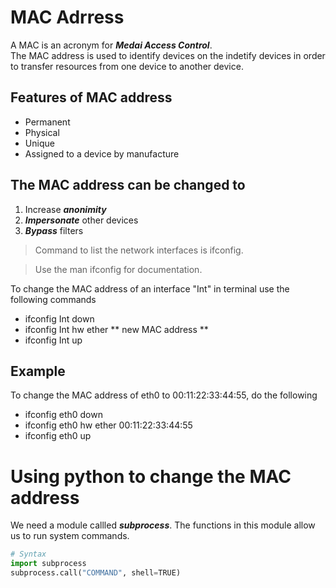 # MAC Adrress
A MAC is an acronym for ***Medai Access Control***.   
The MAC address is used to identify devices on the indetify devices in order to transfer resources from one device to another device.

## Features of MAC address
- Permanent
- Physical
- Unique
- Assigned to a device by manufacture 

## The MAC address can be changed to
1. Increase ***anonimity***
2. ***Impersonate*** other devices
3. ***Bypass*** filters

> Command to list the network interfaces is ifconfig.

> Use the man ifconfig for documentation.

To change the MAC address of an interface "Int" in terminal use the following commands
- ifconfig Int down
- ifconfig Int hw ether ** new MAC address **
- ifconfig Int up

## Example
To change the MAC address of eth0 to 00:11:22:33:44:55, do the following
- ifconfig eth0 down
- ifconfig eth0 hw ether 00:11:22:33:44:55
- ifconfig eth0 up

# Using python to change the MAC address
We need a module callled ***subprocess***. The functions in this module allow us to run system commands. 
```python
# Syntax
import subprocess
subprocess.call("COMMAND", shell=TRUE)
```
